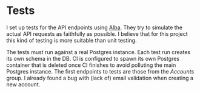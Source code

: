 # Tests

I set up tests for the API endpoints using [Alba](https://jasperfx.github.io/alba/).
They try to simulate the actual API requests as faithfully as possible.
I believe that for this project this kind of testing is more suitable than unit testing.

The tests must run against a real Postgres instance.
Each test run creates its own schema in the DB.
CI is configured to spawn its own Postgres container that is deleted once CI finishes to avoid polluting the main Postgres instance.
The first endpoints to tests are those from the _Accounts_ group.
I already found a bug with (lack of) email validation when creating a new account.
